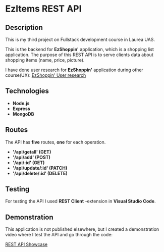 # EzItems REST API

## Description

This is my third project on Fullstack development course in Laurea UAS.

This is the backend for **EzShoppin'** application, which is a shopping list application. 
The purpose of this REST API is to serve clients data about shopping items (name, price, picture).

I have done user research for **EzShoppin'** application during other course(UX):
[EzShoppin' User research](https://jonijansson.wordpress.com/cases/)

## Technologies
- **Node.js**
- **Express**
- **MongoDB**

## Routes

The API has **five** routes, **one** for each operation.

- **'/api/getall' (GET)**
- **'/api/add' (POST)**
- **'/api/:id' (GET)**
- **'/api/update/:id' (PATCH)**
- **'/api/delete/:id' (DELETE)**

## Testing

For testing the API I used **REST Client** -extension in **Visual Studio Code**.

## Demonstration

This application is not published elsewhere, but I created a demonstration video where
I test the API and go through the code: 

[REST API Showcase](https://www.youtube.com/watch?v=rVpoL17ULcI&ab_channel=JoniJansson)
